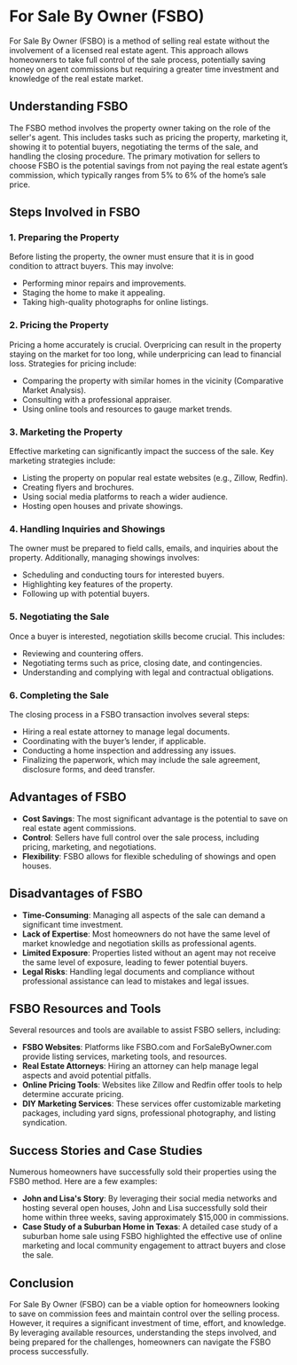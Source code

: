 # For Sale By Owner (FSBO)

For Sale By Owner (FSBO) is a method of selling real estate without the involvement of a licensed real estate agent. This approach allows homeowners to take full control of the sale process, potentially saving money on agent commissions but requiring a greater time investment and knowledge of the real estate market.

## Understanding FSBO

The FSBO method involves the property owner taking on the role of the seller's agent. This includes tasks such as pricing the property, marketing it, showing it to potential buyers, negotiating the terms of the sale, and handling the closing procedure. The primary motivation for sellers to choose FSBO is the potential savings from not paying the real estate agent’s commission, which typically ranges from 5% to 6% of the home’s sale price.

## Steps Involved in FSBO

### 1. Preparing the Property
Before listing the property, the owner must ensure that it is in good condition to attract buyers. This may involve:
- Performing minor repairs and improvements.
- Staging the home to make it appealing.
- Taking high-quality photographs for online listings.

### 2. Pricing the Property
Pricing a home accurately is crucial. Overpricing can result in the property staying on the market for too long, while underpricing can lead to financial loss. Strategies for pricing include:
- Comparing the property with similar homes in the vicinity (Comparative Market Analysis).
- Consulting with a professional appraiser.
- Using online tools and resources to gauge market trends.

### 3. Marketing the Property
Effective marketing can significantly impact the success of the sale. Key marketing strategies include:
- Listing the property on popular real estate websites (e.g., Zillow, Redfin).
- Creating flyers and brochures.
- Using social media platforms to reach a wider audience.
- Hosting open houses and private showings.

### 4. Handling Inquiries and Showings
The owner must be prepared to field calls, emails, and inquiries about the property. Additionally, managing showings involves:
- Scheduling and conducting tours for interested buyers.
- Highlighting key features of the property.
- Following up with potential buyers.

### 5. Negotiating the Sale
Once a buyer is interested, negotiation skills become crucial. This includes:
- Reviewing and countering offers.
- Negotiating terms such as price, closing date, and contingencies.
- Understanding and complying with legal and contractual obligations.

### 6. Completing the Sale
The closing process in a FSBO transaction involves several steps:
- Hiring a real estate attorney to manage legal documents.
- Coordinating with the buyer’s lender, if applicable.
- Conducting a home inspection and addressing any issues.
- Finalizing the paperwork, which may include the sale agreement, disclosure forms, and deed transfer.

## Advantages of FSBO

- **Cost Savings**: The most significant advantage is the potential to save on real estate agent commissions.
- **Control**: Sellers have full control over the sale process, including pricing, marketing, and negotiations.
- **Flexibility**: FSBO allows for flexible scheduling of showings and open houses.

## Disadvantages of FSBO

- **Time-Consuming**: Managing all aspects of the sale can demand a significant time investment.
- **Lack of Expertise**: Most homeowners do not have the same level of market knowledge and negotiation skills as professional agents.
- **Limited Exposure**: Properties listed without an agent may not receive the same level of exposure, leading to fewer potential buyers.
- **Legal Risks**: Handling legal documents and compliance without professional assistance can lead to mistakes and legal issues.

## FSBO Resources and Tools

Several resources and tools are available to assist FSBO sellers, including:
- **FSBO Websites**: Platforms like FSBO.com and ForSaleByOwner.com provide listing services, marketing tools, and resources.
- **Real Estate Attorneys**: Hiring an attorney can help manage legal aspects and avoid potential pitfalls.
- **Online Pricing Tools**: Websites like Zillow and Redfin offer tools to help determine accurate pricing.
- **DIY Marketing Services**: These services offer customizable marketing packages, including yard signs, professional photography, and listing syndication.

## Success Stories and Case Studies

Numerous homeowners have successfully sold their properties using the FSBO method. Here are a few examples:
- **John and Lisa's Story**: By leveraging their social media networks and hosting several open houses, John and Lisa successfully sold their home within three weeks, saving approximately $15,000 in commissions.
- **Case Study of a Suburban Home in Texas**: A detailed case study of a suburban home sale using FSBO highlighted the effective use of online marketing and local community engagement to attract buyers and close the sale.

## Conclusion

For Sale By Owner (FSBO) can be a viable option for homeowners looking to save on commission fees and maintain control over the selling process. However, it requires a significant investment of time, effort, and knowledge. By leveraging available resources, understanding the steps involved, and being prepared for the challenges, homeowners can navigate the FSBO process successfully.